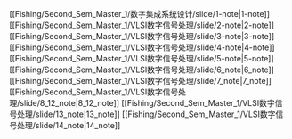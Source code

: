 [[Fishing/Second_Sem_Master_1/数字集成系统设计/slide/1-note|1-note]]
[[Fishing/Second_Sem_Master_1/VLSI数字信号处理/slide/2-note|2-note]]
[[Fishing/Second_Sem_Master_1/VLSI数字信号处理/slide/3-note|3-note]]
[[Fishing/Second_Sem_Master_1/VLSI数字信号处理/slide/4-note|4-note]][[Fishing/Second_Sem_Master_1/VLSI数字信号处理/slide/5-note|5-note]]
[[Fishing/Second_Sem_Master_1/VLSI数字信号处理/slide/6_note|6_note]]
[[Fishing/Second_Sem_Master_1/VLSI数字信号处理/slide/7_note|7_note]]
[[Fishing/Second_Sem_Master_1/VLSI数字信号处理/slide/8_12_note|8_12_note]]
[[Fishing/Second_Sem_Master_1/VLSI数字信号处理/slide/13_note|13_note]]
[[Fishing/Second_Sem_Master_1/VLSI数字信号处理/slide/14_note|14_note]]
